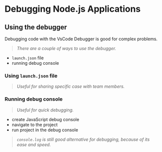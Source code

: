<style>
h1 {
    border-bottom: 0;
}
</style>

# Debugging Node.js Applications

## Using the debugger

Debugging code with the VsCode Debugger is good for complex problems.

> _There are a couple of ways to use the debugger._

- `launch.json` file
- running debug console

### Using `launch.json` file

> _Useful for sharing specific case with team members._

### Running debug console

> _Useful for quick debugging._

- create JavaScript debug console
- navigate to the project
- run project in the debug console

> _`console.log` is still good alternative for debugging, because of its ease and speed._
